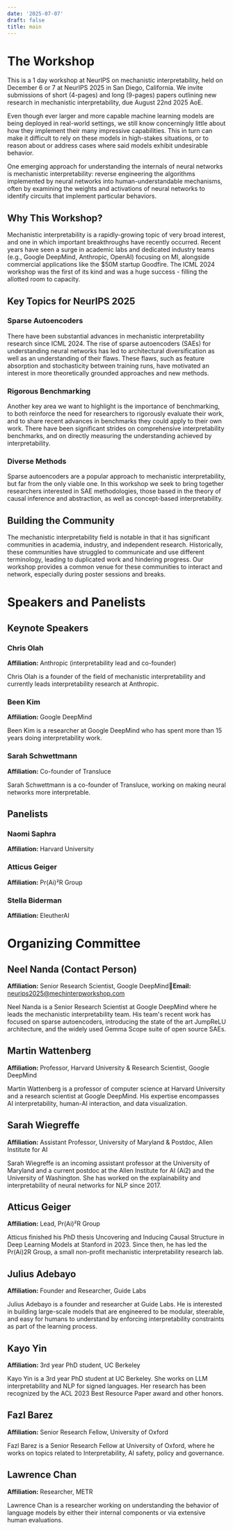 ```yaml
---
date: '2025-07-07'
draft: false
title: main
---
```


# **The Workshop**

This is a 1 day workshop at NeurIPS on mechanistic interpretability, held on December 6 or 7 at NeurIPS 2025 in San Diego, California. We invite submissions of short (4-pages) and long (9-pages) papers outlining new research in mechanistic interpretability, due August 22nd 2025 AoE.

Even though ever larger and more capable machine learning models are being deployed in real-world settings, we still know concerningly little about how they implement their many impressive capabilities. This in turn can make it difficult to rely on these models in high-stakes situations, or to reason about or address cases where said models exhibit undesirable behavior.

One emerging approach for understanding the internals of neural networks is mechanistic interpretability: reverse engineering the algorithms implemented by neural networks into human-understandable mechanisms, often by examining the weights and activations of neural networks to identify circuits that implement particular behaviors.

## **Why This Workshop?**

Mechanistic interpretability is a rapidly-growing topic of very broad interest, and one in which important breakthroughs have recently occurred. Recent years have seen a surge in academic labs and dedicated industry teams (e.g., Google DeepMind, Anthropic, OpenAI) focusing on MI, alongside commercial applications like the $50M startup Goodfire. The ICML 2024 workshop was the first of its kind and was a huge success - filling the allotted room to capacity.

## **Key Topics for NeurIPS 2025**

### **Sparse Autoencoders**

There have been substantial advances in mechanistic interpretability research since ICML 2024. The rise of sparse autoencoders (SAEs) for understanding neural networks has led to architectural diversification as well as an understanding of their flaws. These flaws, such as feature absorption and stochasticity between training runs, have motivated an interest in more theoretically grounded approaches and new methods.

### **Rigorous Benchmarking**

Another key area we want to highlight is the importance of benchmarking, to both reinforce the need for researchers to rigorously evaluate their work, and to share recent advances in benchmarks they could apply to their own work. There have been significant strides on comprehensive interpretability benchmarks, and on directly measuring the understanding achieved by interpretability.

### **Diverse Methods**

Sparse autoencoders are a popular approach to mechanistic interpretability, but far from the only viable one. In this workshop we seek to bring together researchers interested in SAE methodologies, those based in the theory of causal inference and abstraction, as well as concept-based interpretability.

## **Building the Community**

The mechanistic interpretability field is notable in that it has significant communities in academia, industry, and independent research. Historically, these communities have struggled to communicate and use different terminology, leading to duplicated work and hindering progress. Our workshop provides a common venue for these communities to interact and network, especially during poster sessions and breaks.

# **Speakers and Panelists**

## **Keynote Speakers**

### **Chris Olah**

**Affiliation:** Anthropic (interpretability lead and co-founder)

Chris Olah is a founder of the field of mechanistic interpretability and currently leads interpretability research at Anthropic.

### **Been Kim**

**Affiliation:** Google DeepMind

Been Kim is a researcher at Google DeepMind who has spent more than 15 years doing interpretability work.

### **Sarah Schwettmann**

**Affiliation:** Co-founder of Transluce

Sarah Schwettmann is a co-founder of Transluce, working on making neural networks more interpretable.

## **Panelists**

### **Naomi Saphra**

**Affiliation:** Harvard University

### **Atticus Geiger**

**Affiliation:** Pr(Ai)²R Group

### **Stella Biderman**

**Affiliation:** EleutherAI

# **Organizing Committee**

## **Neel Nanda (Contact Person)**

**Affiliation:** Senior Research Scientist, Google DeepMind**Email:** neurips2025@mechinterpworkshop.com

Neel Nanda is a Senior Research Scientist at Google DeepMind where he leads the mechanistic interpretability team. His team's recent work has focused on sparse autoencoders, introducing the state of the art JumpReLU architecture, and the widely used Gemma Scope suite of open source SAEs.

## **Martin Wattenberg**

**Affiliation:** Professor, Harvard University & Research Scientist, Google DeepMind

Martin Wattenberg is a professor of computer science at Harvard University and a research scientist at Google DeepMind. His expertise encompasses AI interpretability, human-AI interaction, and data visualization.

## **Sarah Wiegreffe**

**Affiliation:** Assistant Professor, University of Maryland & Postdoc, Allen Institute for AI

Sarah Wiegreffe is an incoming assistant professor at the University of Maryland and a current postdoc at the Allen Institute for AI (Ai2) and the University of Washington. She has worked on the explainability and interpretability of neural networks for NLP since 2017.

## **Atticus Geiger**

**Affiliation:** Lead, Pr(Ai)²R Group

Atticus finished his PhD thesis Uncovering and Inducing Causal Structure in Deep Learning Models at Stanford in 2023. Since then, he has led the Pr(Ai)2R Group, a small non-profit mechanistic interpretability research lab.

## **Julius Adebayo**

**Affiliation:** Founder and Researcher, Guide Labs

Julius Adebayo is a founder and researcher at Guide Labs. He is interested in building large-scale models that are engineered to be modular, steerable, and easy for humans to understand by enforcing interpretability constraints as part of the learning process.

## **Kayo Yin**

**Affiliation:** 3rd year PhD student, UC Berkeley

Kayo Yin is a 3rd year PhD student at UC Berkeley. She works on LLM interpretability and NLP for signed languages. Her research has been recognized by the ACL 2023 Best Resource Paper award and other honors.

## **Fazl Barez**

**Affiliation:** Senior Research Fellow, University of Oxford

Fazl Barez is a Senior Research Fellow at University of Oxford, where he works on topics related to Interpretability, AI safety, policy and governance.

## **Lawrence Chan**

**Affiliation:** Researcher, METR

Lawrence Chan is a researcher working on understanding the behavior of language models by either their internal components or via extensive human evaluations.

